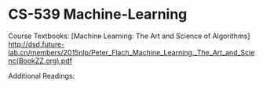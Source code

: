 # CS-539 Machine-Learning
Course Textbooks: 
[Machine Learning: The Art and Science of Algorithms] http://dsd.future-lab.cn/members/2015nlp/Peter_Flach_Machine_Learning._The_Art_and_Scienc(BookZZ.org).pdf

Additional Readings:
